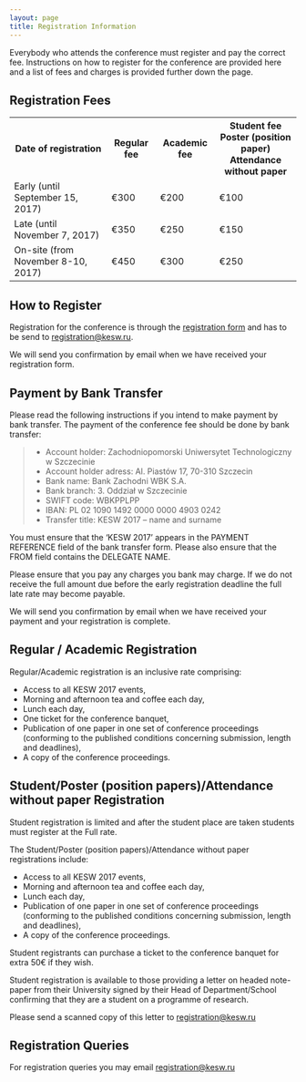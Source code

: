 ```yaml
---
layout: page
title: Registration Information
---
```


<p class="text-justify">Everybody who attends the conference must register and pay the correct fee. Instructions on how to register for 
the conference are provided here and a list of fees and charges is provided further down the page.</p>

## Registration Fees

<table>
    <tr><th>Date of registration</th><th>Regular fee</th><th>Academic fee</th><th>Student fee<br/>Poster (position paper)<br/>Attendance without paper</th></tr>
    <tr><td>Early (until September 15, 2017)</td><td>€300</td><td>€200</td><td>€100</td></tr>
    <tr><td>Late (until November 7, 2017)</td><td>€350</td><td>€250</td><td>€150</td></tr>
    <tr><td>On-site (from November 8-10, 2017)</td><td>€450</td><td>€300</td><td>€250</td></tr>
</table>

## How to Register

Registration for the conference is through the [registration form](/resources/KESW_2017_RegistrationForm.doc)
and has to be send to [registration@kesw.ru](mailto:registration@kesw.ru).

<p class="text-justify">We will send you confirmation by email when we have received your registration form.</p>

## Payment by Bank Transfer

<p class="text-justify">Please read the following instructions if you intend to make payment by bank transfer. The payment of the conference fee 
should be done by bank transfer:</p>

<blockquote>
    <ul>
        <li>Account holder:   Zachodniopomorski Uniwersytet Technologiczny w Szczecinie</li>
        <li>Account holder adress:    Al. Piastów 17, 70-310 Szczecin</li>
        <li>Bank name:   Bank Zachodni WBK S.A.</li>
        <li>Bank branch:   3. Oddział w Szczecinie</li>
        <li>SWIFT code:   WBKPPLPP</li>
        <li>IBAN:   PL 02 1090 1492 0000 0000 4903 0242</li>
        <li>Transfer title: KESW 2017  – name and surname</li> 
    </ul>
</blockquote>

<p class="text-justify">You must ensure that the ‘KESW 2017’ appears in the PAYMENT REFERENCE field of the bank transfer form. Please also ensure 
that the FROM field contains the DELEGATE NAME.</p>

<p class="text-justify">Please ensure that you pay any charges you bank may charge. If we do not receive the full amount due before the early registration deadline the full late rate may become payable.</p>

<p class="text-justify">We will send you confirmation by email when we have received your payment and your registration is complete.</p>

## Regular / Academic Registration

Regular/Academic registration is an inclusive rate comprising:

 - Access to all KESW 2017 events, 
 - Morning and afternoon tea and coffee each day,
 - Lunch each day,
 - One ticket for the conference banquet,
 - Publication of one paper in one set of conference proceedings (conforming to the published conditions concerning submission, length and deadlines),
 - A copy of the conference proceedings.
 
## Student/Poster (position papers)/Attendance without paper Registration

Student registration is limited and after the student place are taken students must register at the Full rate.

The Student/Poster (position papers)/Attendance without paper registrations include:

 - Access to all KESW 2017 events,
 - Morning and afternoon tea and coffee each day,
 - Lunch each day,
 - Publication of one paper in one set of conference proceedings (conforming to the published conditions concerning submission, length and deadlines),
 - A copy of the conference proceedings.
 
Student registrants can purchase a ticket to the conference banquet for extra 50€ if they wish.

Student registration is available to those providing a letter on headed note-paper from their University signed by their Head of Department/School confirming that they are a student on a programme of research.

Please send a scanned copy of this letter to [registration@kesw.ru](mailto:registration@kesw.ru)

## Registration Queries

For registration queries you may email [registration@kesw.ru](mailto:registration@kesw.ru)

